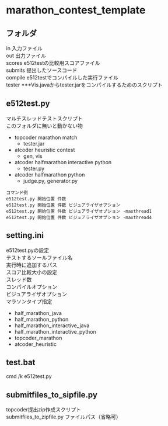 # marathon_contest_template  
## フォルダ  
in 入力ファイル  
out 出力ファイル  
scores e512testの比較用スコアファイル  
submits 提出したソースコード  
compile e512testでコンパイルした実行ファイル  
tester ***Vis.javaからtester.jarをコンパイルするためのスクリプト  
## e512test.py  
マルチスレッドテストスクリプト  
このフォルダに無いと動かない物  
- topcoder marathon match
  - tester.jar
- atcoder heuristic contest
  - gen, vis
- atcoder halfmarathon interactive python
  - tester.py
- atcoder halfmarathon python
  - judge.py, generator.py

```
コマンド例
e512test.py 開始位置 件数  
e512test.py 開始位置 件数 ビジュアライザオプション
e512test.py 開始位置 件数 ビジュアライザオプション -maxthread1  
e512test.py 開始位置 件数 ビジュアライザオプション -maxthread4  
```

## setting.ini  
e512test.pyの設定  
テストするソールファイル名  
実行時に追加するパス  
スコア比較大小の設定  
スレッド数  
コンパイルオプション  
ビジュアライザオプション  
マラソンタイプ指定
- half_marathon_java
- half_marathon_python
- half_marathon_interactive_java
- half_marathon_interactive_python
- topcoder_marathon
- atcoder_heuristic

## test.bat
cmd /k e512test.py  
## submitfiles_to_sipfile.py
topcoder提出zip作成スクリプト  
submitfiles_to_zipfile.py ファイルパス（省略可）  
